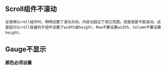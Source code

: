 ## Scroll组件不滚动

`在使用Scroll组件时，明明设置了滚动方向，内容也超过了视口范围，但是就是不能滚动，这是因为Scroll容器的子组件设置了width或height，Row不要设置width，Column不要设置height。`

## Gauge不显示

**颜色必须设置**